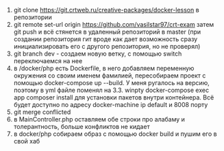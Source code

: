 1. git clone https://git.crtweb.ru/creative-packages/docker-lesson в репозитории
2. git remote set-url origin https://github.com/vasilstar97/crt-exam
затем git push и всё стянется в удаленный репозиторий в master
(при создании репозитория гит вроде как дает возможность сразу инициализировать его с другого репозитория, но не проверял)
3. git branch dev - создаем новую ветку, с помощью switch переключаемся на нее
4. в /docker/php есть Dockerfile, в него добавляем переменную окружения со своим именем фамилией, пересобираем проект с помощью docker-compose up --build. У меня ругалось на версию, поэтому в yml файле поменял на 3.3. winpty docker-compose exec app composer install для установки пакетов внутри контейнера. Всё будет доступно по адресу docker-machine ip default и 8008 порту
5. git merge conflicted
6. в MainController.php оставляем обе строки про алабаму и толерантность, больше конфликтов не кидает
8. в docker/php собираем образ с помощью docker build и пушим его в свой хаб
